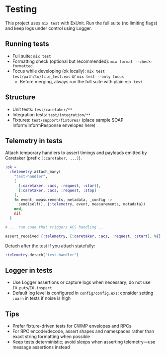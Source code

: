 # Testing

This project uses `mix test` with ExUnit. Run the full suite (no limiting flags) and keep logs under control using Logger.

## Running tests
- Full suite: `mix test`
- Formatting check (optional but recommended): `mix format --check-formatted`
- Focus while developing (ok locally): `mix test test/path/to/file_test.exs` or `mix test --only focus`
  - Before merging, always run the full suite with plain `mix test`

## Structure
- Unit tests: `test/caretaker/**`
- Integration tests: `test/integration/**`
- Fixtures: `test/support/fixtures/` (place sample SOAP Inform/InformResponse envelopes here)

## Telemetry in tests
Attach temporary handlers to assert timings and payloads emitted by Caretaker (prefix `[:caretaker, ...]`).

```elixir
:ok =
  :telemetry.attach_many(
    "test-handler",
    [
      [:caretaker, :acs, :request, :start],
      [:caretaker, :acs, :request, :stop]
    ],
    fn event, measurements, metadata, _config ->
      send(self(), {:telemetry, event, measurements, metadata})
    end,
    nil
  )

# ... run code that triggers ACS handling ...

assert_received {:telemetry, [:caretaker, :acs, :request, :start], %{}, %{path: "/cwmp"}}
```

Detach after the test if you attach statefully:

```elixir
:telemetry.detach("test-handler")
```

## Logger in tests
- Use Logger assertions or capture logs when necessary; do not use `IO.puts`/`IO.inspect`
- Default log level is configured in `config/config.exs`; consider setting `:warn` in tests if noise is high

## Tips
- Prefer fixture-driven tests for CWMP envelopes and RPCs
- For RPC encode/decode, assert shapes and namespaces rather than exact string formatting when possible
- Keep tests deterministic; avoid sleeps when asserting telemetry—use message assertions instead
